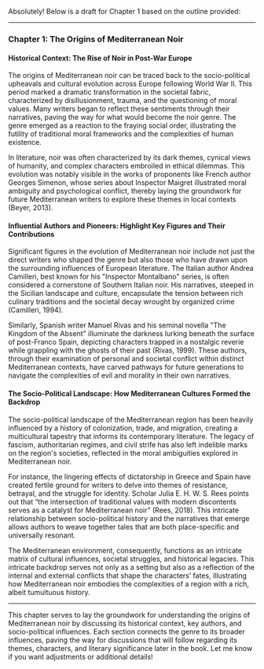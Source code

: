 Absolutely! Below is a draft for Chapter 1 based on the outline provided:

---

### Chapter 1: The Origins of Mediterranean Noir

#### Historical Context: The Rise of Noir in Post-War Europe

The origins of Mediterranean noir can be traced back to the socio-political upheavals and cultural evolution across Europe following World War II. This period marked a dramatic transformation in the societal fabric, characterized by disillusionment, trauma, and the questioning of moral values. Many writers began to reflect these sentiments through their narratives, paving the way for what would become the noir genre. The genre emerged as a reaction to the fraying social order, illustrating the futility of traditional moral frameworks and the complexities of human existence. 

In literature, noir was often characterized by its dark themes, cynical views of humanity, and complex characters embroiled in ethical dilemmas. This evolution was notably visible in the works of proponents like French author Georges Simenon, whose series about Inspector Maigret illustrated moral ambiguity and psychological conflict, thereby laying the groundwork for future Mediterranean writers to explore these themes in local contexts (Beyer, 2013).

#### Influential Authors and Pioneers: Highlight Key Figures and Their Contributions

Significant figures in the evolution of Mediterranean noir include not just the direct writers who shaped the genre but also those who have drawn upon the surrounding influences of European literature. The Italian author Andrea Camilleri, best known for his "Inspector Montalbano" series, is often considered a cornerstone of Southern Italian noir. His narratives, steeped in the Sicilian landscape and culture, encapsulate the tension between rich culinary traditions and the societal decay wrought by organized crime (Camilleri, 1994). 

Similarly, Spanish writer Manuel Rivas and his seminal novella "The Kingdom of the Absent" illuminate the darkness lurking beneath the surface of post-Franco Spain, depicting characters trapped in a nostalgic reverie while grappling with the ghosts of their past (Rivas, 1999). These authors, through their examination of personal and societal conflict within distinct Mediterranean contexts, have carved pathways for future generations to navigate the complexities of evil and morality in their own narratives.

#### The Socio-Political Landscape: How Mediterranean Cultures Formed the Backdrop

The socio-political landscape of the Mediterranean region has been heavily influenced by a history of colonization, trade, and migration, creating a multicultural tapestry that informs its contemporary literature. The legacy of fascism, authoritarian regimes, and civil strife has also left indelible marks on the region's societies, reflected in the moral ambiguities explored in Mediterranean noir.

For instance, the lingering effects of dictatorship in Greece and Spain have created fertile ground for writers to delve into themes of resistance, betrayal, and the struggle for identity. Scholar Julia E. H. W. S. Rees points out that “the intersection of traditional values with modern discontents serves as a catalyst for Mediterranean noir” (Rees, 2018). This intricate relationship between socio-political history and the narratives that emerge allows authors to weave together tales that are both place-specific and universally resonant.

The Mediterranean environment, consequently, functions as an intricate matrix of cultural influences, societal struggles, and historical legacies. This intricate backdrop serves not only as a setting but also as a reflection of the internal and external conflicts that shape the characters’ fates, illustrating how Mediterranean noir embodies the complexities of a region with a rich, albeit tumultuous history.

---

This chapter serves to lay the groundwork for understanding the origins of Mediterranean noir by discussing its historical context, key authors, and socio-political influences. Each section connects the genre to its broader influences, paving the way for discussions that will follow regarding its themes, characters, and literary significance later in the book. Let me know if you want adjustments or additional details!